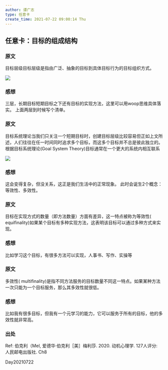 ```yaml
---
author: 谭广志
type: 任意卡
create_time: 2021-07-22 09:00:14 Thu
---
```



## 任意卡：目标的组成结构
### 原文
目标层级目标层级是指由广泛、抽象的目标到具体目标行为的目标组织方式。

![](http://picbed.tgz666.top/20210722090137.png?roundPic/radius/25%7CimageView2/2/w/1000/h/1618)


### 感想
三层，长期目标短期目标之下还有目标的实现方法，这里可以用woop思维具体落实。
上面两层到时候写个清单。

### 原文
目标系统理论当我们只关注一个短期目标时，创建目标层级比较容易但正如上文所述，人们往往在任一时间同时追求多个目标，而这多个目标并不总是彼此独立的。根据目标系统理论(Goal System Theory)目标通常在一个更大的系统内相互联系

![](http://picbed.tgz666.top/20210722090228.png?roundPic/radius/25%7CimageView2/2/w/1000/h/1618)

### 感想
这会变得复杂，但没关系，这正是我们生活中的正常现象。
此时会诞生2个概念：等效性、多效性。

### 原文
目标在实现方式的数量（即方法数量）方面有差异，这一特点被称为等效性( equifinality)如果某个目标有多种实现方法，这表明该目标可以通过多种方式来实现。

### 感想
比如学习这个目标，有很多方法可以实现，人事书、写作、实操等

### 原文
多效性( multifinality)是指不同方法服务的目标数量不同这一特点。如果某种方法一次只能为一个目标服务，那么其多效性就很低。

### 感想
比如我有很多目标，但我有一个元学习的能力，它可以服务于所有的目标，他的多效性就非常高。



### 出处
Ref: 伯克利（Mel, 爱德华·伯克利［美］梅利莎. 2020. 动机心理学. 127人评分: 人民邮电出版社. Ch8

Day20210722










































